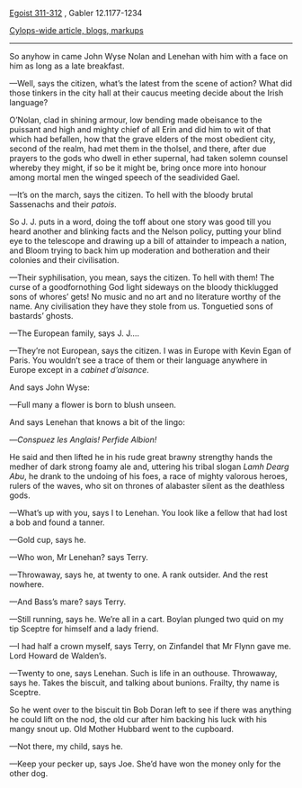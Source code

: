 [Egoist 311-312](https://archive.org/stream/ulysses00joyc_1?ref=ol#page/311/mode/1up) , Gabler 12.1177-1234

[Cylops-wide article, blogs, markups](https://github.com/upup1904/ulysses_splits/blob/master/cyclops/episode_bookmarks.md)


- - - - -

So anyhow in came John Wyse Nolan and Lenehan with him with a face on him as long as a late breakfast.

—Well, says the citizen, what’s the latest from the scene of action? What did those tinkers in the city hall at their caucus meeting decide about the Irish language?

O’Nolan, clad in shining armour, low bending made obeisance to the puissant and high and mighty chief of all Erin and did him to wit of that which had befallen, how that the grave elders of the most obedient city, second of the realm, had met them in the tholsel, and there, after due prayers to the gods who dwell in ether supernal, had taken solemn counsel whereby they might, if so be it might be, bring once more into honour among mortal men the winged speech of the seadivided Gael.

—It’s on the march, says the citizen. To hell with the bloody brutal Sassenachs and their *patois*.

So J. J. puts in a word, doing the toff about one story was good till you heard another and blinking facts and the Nelson policy, putting your blind eye to the telescope and drawing up a bill of attainder to impeach a nation, and Bloom trying to back him up moderation and botheration and their colonies and their civilisation.

—Their syphilisation, you mean, says the citizen. To hell with them! The curse of a goodfornothing God light sideways on the bloody thicklugged sons of whores’ gets! No music and no art and no literature worthy of the name. Any civilisation they have they stole from us. Tonguetied sons of bastards’ ghosts.

—The European family, says J. J....

—They’re not European, says the citizen. I was in Europe with Kevin Egan of Paris. You wouldn’t see a trace of them or their language anywhere in Europe except in a *cabinet d’aisance*.

And says John Wyse:

—Full many a flower is born to blush unseen.

And says Lenehan that knows a bit of the lingo:

—*Conspuez les Anglais! Perfide Albion!*

He said and then lifted he in his rude great brawny strengthy hands the medher of dark strong foamy ale and, uttering his tribal slogan *Lamh Dearg Abu*, he drank to the undoing of his foes, a race of mighty valorous heroes, rulers of the waves, who sit on thrones of alabaster silent as the deathless gods.

—What’s up with you, says I to Lenehan. You look like a fellow that had lost a bob and found a tanner.

—Gold cup, says he.

—Who won, Mr Lenehan? says Terry.

—Throwaway, says he, at twenty to one. A rank outsider. And the rest nowhere.

—And Bass’s mare? says Terry.

—Still running, says he. We’re all in a cart. Boylan plunged two quid on my tip Sceptre for himself and a lady friend.

—I had half a crown myself, says Terry, on Zinfandel that Mr Flynn gave me. Lord Howard de Walden’s.

—Twenty to one, says Lenehan. Such is life in an outhouse. Throwaway, says he. Takes the biscuit, and talking about bunions. Frailty, thy name is Sceptre.

So he went over to the biscuit tin Bob Doran left to see if there was anything he could lift on the nod, the old cur after him backing his luck with his mangy snout up. Old Mother Hubbard went to the cupboard.

—Not there, my child, says he.

—Keep your pecker up, says Joe. She’d have won the money only for the other dog.

